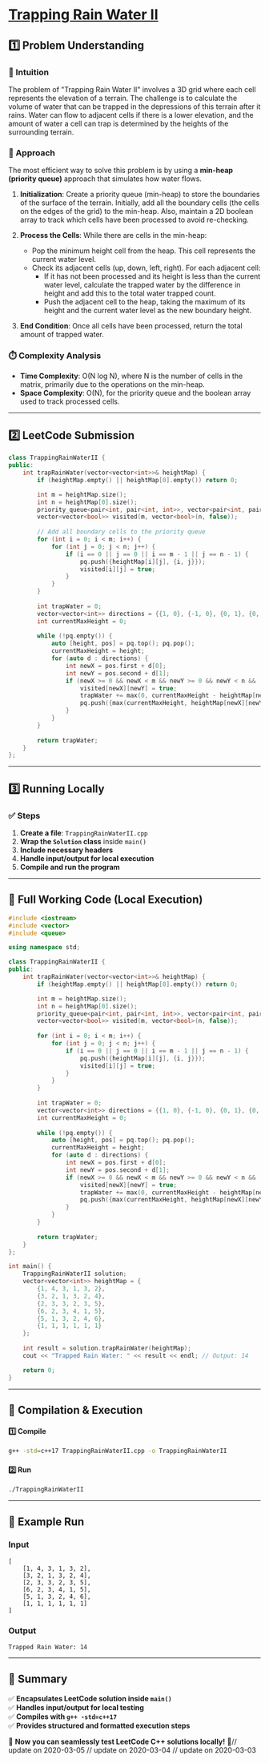 # **[Trapping Rain Water II](https://leetcode.com/problems/trapping-rain-water-ii/description/)**  

## **1️⃣ Problem Understanding**  
### **📌 Intuition**  
The problem of "Trapping Rain Water II" involves a 3D grid where each cell represents the elevation of a terrain. The challenge is to calculate the volume of water that can be trapped in the depressions of this terrain after it rains. Water can flow to adjacent cells if there is a lower elevation, and the amount of water a cell can trap is determined by the heights of the surrounding terrain.

### **🚀 Approach**  
The most efficient way to solve this problem is by using a **min-heap (priority queue)** approach that simulates how water flows. 

1. **Initialization**: Create a priority queue (min-heap) to store the boundaries of the surface of the terrain. Initially, add all the boundary cells (the cells on the edges of the grid) to the min-heap. Also, maintain a 2D boolean array to track which cells have been processed to avoid re-checking.

2. **Process the Cells**: While there are cells in the min-heap:
   - Pop the minimum height cell from the heap. This cell represents the current water level.
   - Check its adjacent cells (up, down, left, right). For each adjacent cell:
     - If it has not been processed and its height is less than the current water level, calculate the trapped water by the difference in height and add this to the total water trapped count.
     - Push the adjacent cell to the heap, taking the maximum of its height and the current water level as the new boundary height.

3. **End Condition**: Once all cells have been processed, return the total amount of trapped water.

### **⏱️ Complexity Analysis**  
- **Time Complexity**: O(N log N), where N is the number of cells in the matrix, primarily due to the operations on the min-heap.
- **Space Complexity**: O(N), for the priority queue and the boolean array used to track processed cells.

---  

## **2️⃣ LeetCode Submission**  
```cpp
class TrappingRainWaterII {
public:
    int trapRainWater(vector<vector<int>>& heightMap) {
        if (heightMap.empty() || heightMap[0].empty()) return 0;

        int m = heightMap.size();
        int n = heightMap[0].size();
        priority_queue<pair<int, pair<int, int>>, vector<pair<int, pair<int, int>>>, greater<pair<int, pair<int, int>>>> pq;
        vector<vector<bool>> visited(m, vector<bool>(n, false));
        
        // Add all boundary cells to the priority queue
        for (int i = 0; i < m; i++) {
            for (int j = 0; j < n; j++) {
                if (i == 0 || j == 0 || i == m - 1 || j == n - 1) {
                    pq.push({heightMap[i][j], {i, j}});
                    visited[i][j] = true;
                }
            }
        }
        
        int trapWater = 0;
        vector<vector<int>> directions = {{1, 0}, {-1, 0}, {0, 1}, {0, -1}};
        int currentMaxHeight = 0;
        
        while (!pq.empty()) {
            auto [height, pos] = pq.top(); pq.pop();
            currentMaxHeight = height;
            for (auto d : directions) {
                int newX = pos.first + d[0];
                int newY = pos.second + d[1];
                if (newX >= 0 && newX < m && newY >= 0 && newY < n && !visited[newX][newY]) {
                    visited[newX][newY] = true;
                    trapWater += max(0, currentMaxHeight - heightMap[newX][newY]);
                    pq.push({max(currentMaxHeight, heightMap[newX][newY]), {newX, newY}});
                }
            }
        }
        
        return trapWater;
    }
};  
```  

---  

## **3️⃣ Running Locally**  
### **✅ Steps**  
1. **Create a file**: `TrappingRainWaterII.cpp`  
2. **Wrap the `Solution` class** inside `main()`  
3. **Include necessary headers**  
4. **Handle input/output for local execution**  
5. **Compile and run the program**  

---  

## **📝 Full Working Code (Local Execution)**  
```cpp
#include <iostream>
#include <vector>
#include <queue>

using namespace std;

class TrappingRainWaterII {
public:
    int trapRainWater(vector<vector<int>>& heightMap) {
        if (heightMap.empty() || heightMap[0].empty()) return 0;

        int m = heightMap.size();
        int n = heightMap[0].size();
        priority_queue<pair<int, pair<int, int>>, vector<pair<int, pair<int, int>>>, greater<pair<int, pair<int, int>>>> pq;
        vector<vector<bool>> visited(m, vector<bool>(n, false));
        
        for (int i = 0; i < m; i++) {
            for (int j = 0; j < n; j++) {
                if (i == 0 || j == 0 || i == m - 1 || j == n - 1) {
                    pq.push({heightMap[i][j], {i, j}});
                    visited[i][j] = true;
                }
            }
        }
        
        int trapWater = 0;
        vector<vector<int>> directions = {{1, 0}, {-1, 0}, {0, 1}, {0, -1}};
        int currentMaxHeight = 0;
        
        while (!pq.empty()) {
            auto [height, pos] = pq.top(); pq.pop();
            currentMaxHeight = height;
            for (auto d : directions) {
                int newX = pos.first + d[0];
                int newY = pos.second + d[1];
                if (newX >= 0 && newX < m && newY >= 0 && newY < n && !visited[newX][newY]) {
                    visited[newX][newY] = true;
                    trapWater += max(0, currentMaxHeight - heightMap[newX][newY]);
                    pq.push({max(currentMaxHeight, heightMap[newX][newY]), {newX, newY}});
                }
            }
        }
        
        return trapWater;
    }
};

int main() {
    TrappingRainWaterII solution;
    vector<vector<int>> heightMap = {
        {1, 4, 3, 1, 3, 2},
        {3, 2, 1, 3, 2, 4},
        {2, 3, 3, 2, 3, 5},
        {6, 2, 3, 4, 1, 5},
        {5, 1, 3, 2, 4, 6},
        {1, 1, 1, 1, 1, 1}
    };
    
    int result = solution.trapRainWater(heightMap);
    cout << "Trapped Rain Water: " << result << endl; // Output: 14

    return 0;
}  
```  

---  

## **🔧 Compilation & Execution**  
#### **1️⃣ Compile**  
```bash
g++ -std=c++17 TrappingRainWaterII.cpp -o TrappingRainWaterII
```  

#### **2️⃣ Run**  
```bash
./TrappingRainWaterII
```  

---  

## **🎯 Example Run**  
### **Input**  
```
[
    [1, 4, 3, 1, 3, 2],
    [3, 2, 1, 3, 2, 4],
    [2, 3, 3, 2, 3, 5],
    [6, 2, 3, 4, 1, 5],
    [5, 1, 3, 2, 4, 6],
    [1, 1, 1, 1, 1, 1]
]
```  
### **Output**  
```
Trapped Rain Water: 14
```  

---  

## **📌 Summary**  
✅ **Encapsulates LeetCode solution inside `main()`**  
✅ **Handles input/output for local testing**  
✅ **Compiles with `g++ -std=c++17`**  
✅ **Provides structured and formatted execution steps**  

🚀 **Now you can seamlessly test LeetCode C++ solutions locally!** 🚀// update on 2020-03-05
// update on 2020-03-04
// update on 2020-03-03
